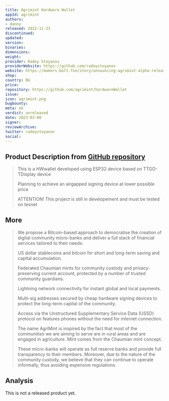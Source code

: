```yaml
---
title: Agrimint Hardware Wallet
appId: agrimint
authors:
- danny
released: 2022-11-23
discontinued: 
updated: 
version: 
binaries: 
dimensions: 
weight: 
provider: Radoy Stoyanov
providerWebsite: https://github.com/radoystoyanov
website: https://makers.bolt.fun/story/announcing-agrimint-alpha-release--491
shop: 
country: BG
price: 
repository: https://github.com/agrimint/hardwareWallet
issue: 
icon: agrimint.png
bugbounty: 
meta: ok
verdict: unreleased
date: 2023-03-08
signer: 
reviewArchive: 
twitter: radoystoyanov
social: 
---
```


## Product Description from [GitHub repository](https://github.com/agrimint/hardwareWallet)

> This is a HWwallet developed using ESP32 device based on TTGO-TDisplay device
>
> Planning to achieve an airgapped signing device at lower possible price
>
> ATTENTION! This project is still in developement and must be tested on tesnet

## More

> We propose a Bitcoin-based approach to democratise the creation of digital community micro-banks and deliver a full stack of financial services tailored to their needs:
>
> US dollar stablecoins and bitcoin for short and long-term saving and capital accumulation.
>
> Federated Chaumian mints for community custody and privacy-preserving current account, protected by a number of trusted community guardians.
>
> Lightning network connectivity for instant global and local payments.
>
> Multi-sig addresses secured by cheap hardware signing devices to protect the long-term capital of the community.
>
> Access via the Unstructured Supplementary Service Data (USSD) protocol on features phones without the need for internet connection.
>
> The name AgriMint is inspired by the fact that most of the communities we are aiming to serve are in rural areas and are engaged in agriculture. Mint comes from the Chaumian mint concept.
>
> These micro-banks will operate as full reserve banks and provide full transparency to their members. Moreover, due to the nature of the community custody, we believe that they can continue to operate informally, thus avoiding expensive regulations.

## Analysis 

This is not a released product yet.

